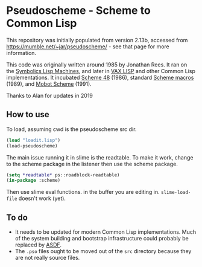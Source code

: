 # Pseudoscheme - Scheme to Common Lisp

This repository was initially populated from version 2.13b, accessed
from https://mumble.net/~jar/pseudoscheme/ - see that page for more
information.

This code was originally written around 1985 by Jonathan Rees.  It ran
on the [Symbolics Lisp Machines](https://en.wikipedia.org/wiki/Lisp_machine),
and later in [VAX LISP](https://en.wikipedia.org/wiki/Vax_Common_Lisp)
and other Common
Lisp implementations.  It incubated [Scheme 48](http://s48.org/) (1986),
standard [Scheme macros](http://3e8.org/pub/pdf-t1/macros_that_work.pdf)
(1989), and [Mobot Scheme](https://mumble.net/~jar/pubs/scheme-mobile-robots.pdf)
(1991).

Thanks to Alan for updates in 2019

## How to use

To load, assuming cwd is the pseudoscheme src dir.

```lisp
(load "loadit.lisp")
(load-pseudoscheme)
```

The main issue running it in slime is the readtable. To make it work, 
change to the scheme package in the listener then use the scheme package.

```lisp
(setq *readtable* ps::roadblock-readtable)
(in-package :scheme)
```
Then use slime eval functions. in the buffer you are editing in. 
`slime-load-file` doesn't work (yet).


## To do

 * It needs to be updated for modern Common Lisp implementations. Much of the system building and bootstrap infrastructure could probably be replaced by [ASDF](https://common-lisp.net/project/asdf/).
 * The `.pso` files ought to be moved out of the `src` directory because they are not really source files.
